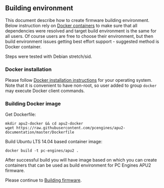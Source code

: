 Building environment
--------------------

This document describe how to create firmware building environment. Below
instruction rely on [Docker containers](https://www.docker.com/) to make sure
that all dependencies were resolved and target build environment is the same
for all users. Of course users are free to choose their environment, but then
build environment issues getting best effort support - suggested method is
Docker container.

Steps were tested with Debian stretch/sid.

### Docker installation

Please follow [Docker installation instructions](https://docs.docker.com/engine/installation/) for your operating
system. Note that it is convenient to have non-root, so user added to group
`docker` may execute Docker client commands.

### Building Docker image

Get Dockerfile:

```
mkdir apu2-docker && cd apu2-docker
wget https://raw.githubusercontent.com/pcengines/apu2-documentation/master/Dockerfile
```

Build Ubuntu LTS 14.04 based container image:

```
docker build -t pc-engines/apu2 .
```

After successful build you will have image based on which you can create
containers that can be used as build environment for PC Engines APU2 firmware.

Please continue to [Building firmware](building_firmware.md).
